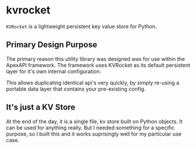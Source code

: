 # kvrocket

`KVRocket` is a lightweight persistent key value store for Python.

## Primary Design Purpose

The primary reason this utility library was designed was for use within the ApexAPI framework. The framework uses KVRocket as its default persistent layer for it's own internal configuration.

This allows duplicating identical api's very quickly, by simply re-using a portable data layer that contains your pre-existing config.

## It's just a KV Store

At the end of the day, it is a single file, kv store built on Python objects. It can be used for anything really. But I needed something for a specific purpose, so I built this and it works suprisingly well for my particular use case.